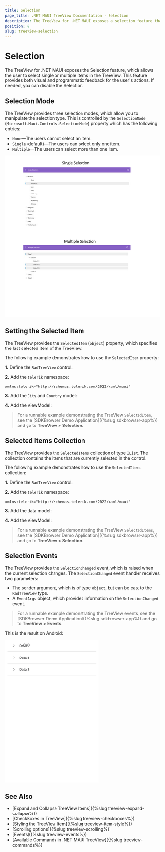 ```yaml
---
title: Selection
page_title: .NET MAUI TreeView Documentation - Selection
description: The TreeView for .NET MAUI exposes a selection feature that allows the user to select single or multiple items in the TreeView control.
position: 6
slug: treeview-selection
---
```


# Selection

The TreeView for .NET MAUI exposes the Selection feature, which allows the user to select single or multiple items in the TreeView. This feature provides both visual and programmatic feedback for the user's actions. If needed, you can disable the Selection.

## Selection Mode

The TreeView provides three selection modes, which allow you to manipulate the selection type. This is controlled by the `SelectionMode` (`Microsoft.Maui.Controls.SelectionMode`) property which has the following entries:

- `None`&mdash;The users cannot select an item.
- `Single` (default)&mdash;The users can select only one item.
- `Multiple`&mdash;The users can select more than one item.

![.NET MAUI TreeView Selection Mode](images/treeview-selection.png)

## Setting the Selected Item

The TreeView provides the `SelectedItem` (`object`) property, which specifies the last selected item of the TreeView.

The following example demonstrates how to use the `SelectedItem` property:

**1.** Define the `RadTreeView` control: 

<snippet id='treeview-selected-item'/>

**2.** Add the `telerik` namespace:

```XAML
xmlns:telerik="http://schemas.telerik.com/2022/xaml/maui"
```

**3.** Add the `City` and `Country` model: 

<snippet id='treeview-country-model'/>
<snippet id='treeview-city-model'/>

**4.** Add the ViewModel: 

<snippet id='treeview-location-viewmodel'/>

> For a runnable example demonstrating the TreeView `SelectedItem`, see the [SDKBrowser Demo Application]({%slug sdkbrowser-app%}) and go to **TreeView > Selection**.

## Selected Items Collection

The TreeView provides the `SelectedItems` collection of type `IList`. The collection contains the items that are currently selected in the control.

The following example demonstrates how to use the `SelectedItems` collection:

**1.** Define the `RadTreeView` control: 

<snippet id='treeview-multiple-selection'/>

**2.** Add the `telerik` namespace:

```XAML
xmlns:telerik="http://schemas.telerik.com/2022/xaml/maui"
```

**3.** Add the data model: 

<snippet id='treeview-events-data'/>

**4.** Add the ViewModel: 

<snippet id='treeview-events-viewmodel'/>

> For a runnable example demonstrating the TreeView `SelectedItems`, see the [SDKBrowser Demo Application]({%slug sdkbrowser-app%}) and go to **TreeView > Selection**.

## Selection Events

The TreeView provides the `SelectionChanged` event, which is raised when the current selection changes. The `SelectionChanged` event handler receives two parameters:

* The sender argument, which is of type `object`, but can be cast to the `RadTreeView` type.
* A `EventArgs` object, which provides information on the `SelectionChanged` event.

> For a runnable example demonstrating the TreeView events, see the [SDKBrowser Demo Application]({%slug sdkbrowser-app%}) and go to **TreeView > Events**.

This is the result on Android:

![.NET MAUI TreeView SelectionChanged Event](images/treeview-selection.gif)

## See Also

* [Expand and Collapse TreeView Items]({%slug treeview-expand-collapse%})
* [CheckBoxes in TreeView]({%slug treeview-checkboxes%})
* [Styling the TreeView Item]({%slug treeview-item-style%})
* [Scrolling options]({%slug treeview-scrolling%})
* [Events]({%slug treeview-events%})
* [Available Commands in .NET MAUI TreeView]({%slug treeview-commands%})
